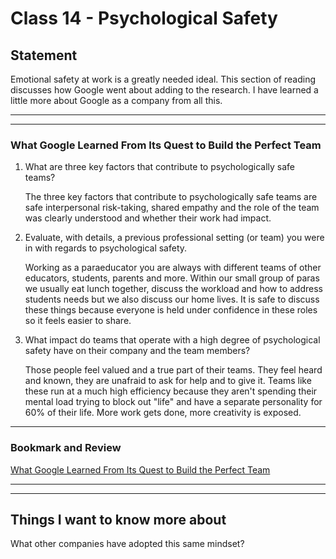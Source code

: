 # Class 14 - Psychological Safety

## Statement

Emotional safety at work is a greatly needed ideal. This section of reading discusses how Google went about adding to the research. I have learned a little more about Google as a company from all this.

---
---

### What Google Learned From Its Quest to Build the Perfect Team

1. What are three key factors that contribute to psychologically safe teams?

    The three key factors that contribute to psychologically safe teams are safe interpersonal risk-taking, shared empathy and the role of the team was clearly understood and whether their work had impact.

2. Evaluate, with details, a previous professional setting (or team) you were in with regards to psychological safety.

    Working as a paraeducator you are always with different teams of other educators, students, parents and more. Within our small group of paras we usually eat lunch together, discuss the workload and how to address students needs but we also discuss our home lives. It is safe to discuss these things because everyone is held under confidence in these roles so it feels easier to share.

3. What impact do teams that operate with a high degree of psychological safety have on their company and the team members?

    Those people feel valued and a true part of their teams. They feel heard and known, they are unafraid to ask for help and to give it. Teams like these run at a much high efficiency because they aren't spending their mental load trying to block out "life" and have a separate personality for 60% of their life. More work gets done, more creativity is exposed.

---

### Bookmark and Review

[What Google Learned From Its Quest to Build the Perfect Team](https://web.archive.org/web/20221125192300/https://www.nytimes.com/2016/02/28/magazine/what-google-learned-from-its-quest-to-build-the-perfect-team.html)

---
---

## Things I want to know more about

What other companies have adopted this same mindset?
